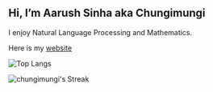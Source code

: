 Hi, I’m Aarush Sinha aka Chungimungi
--------------------------------------

I enjoy Natural Language Processing and Mathematics.

Here is my [website](https://chungimungi.github.io/)


![Top Langs](https://github-readme-stats.vercel.app/api/top-langs/?username=chungimungi&layout=compact&theme=vision-friendly-dark)


![chungimungi's Streak](https://github-readme-streak-stats.herokuapp.com/?user=chungimungi&theme=highcontrast&hide_border=false)
